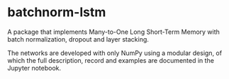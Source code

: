 # batchnorm-lstm
A package that implements Many-to-One Long Short-Term Memory with batch normalization, dropout and layer stacking. 

The networks are developed with only NumPy using a modular design, of which the full description, record and examples are documented in the Jupyter notebook.
